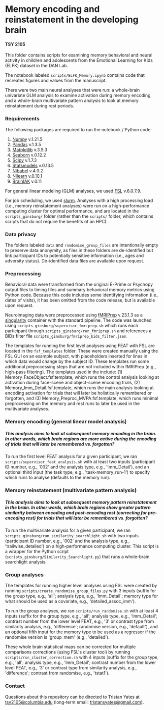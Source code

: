 # Memory encoding and reinstatement in the developing brain  
#### TSY 2105

This folder contains scripts for examining memory behavioral and neural activity in children and adolescents from the Emotional Learning for Kids (ELFK) dataset in the DAN Lab. 

The notebook labeled `scripts/ELFK_Memory.ipynb` contains code that recreates figures and values from the manuscript. 

There were two main neural analyses that were run: a whole-brain univariate GLM analysis to examine activation during memory encoding, and a whole-brain multivariate pattern analysis to look at memory reinstatement during rest periods. 

### Requirements

The following packages are required to run the notebook / Python code:
1. [Numpy](https://numpy.org/) v.1.21.5
2. [Pandas](https://pandas.pydata.org/) v.1.3.5
3. [Matplotlib](https://matplotlib.org/) v.3.5.3
4. [Seaborn](https://seaborn.pydata.org/) v.0.12.2
5. [Scipy](https://scipy.org/) v.1.7.3
6. [Statsmodels](https://www.statsmodels.org/stable/index.html) v.0.13.5
7. [Nibabel](https://nipy.org/nibabel/) v.4.0.2
8. [Nilearn](https://nilearn.github.io/stable/index.html) v.0.10.1
9. [BrainIAK](https://brainiak.org/docs/) v.0.11

For general linear modeling (GLM) analyses, we used [FSL](https://fsl.fmrib.ox.ac.uk/fsl/docs/#/) v.6.0.7.9.

For job scheduling, we used [slurm](https://slurm.schedmd.com/documentation.html). Analyses with a high processing load (i.e., memory reinstatement analyses) were run on a high-performance computing cluster for optimal performance, and are located in the `scripts_ginsburg/` folder (rather than the `scripts/` folder, which contains scripts that do not require the benefits of an HPC). 

### Data privacy

The folders labeled `data` and `randomise_group_files` are intentionally empty to preserve data anonymity, as files in these folders are de-identified but link participant IDs to potentially sensitive information (i.e., ages and adversity status). De-identified data files are available upon request.  

### Preprocessing

Behavioral data were transformed from the original E-Prime or Psychopy output files to timing files and summary behavioral memory metrics using Python code. Because this code includes some identifying information (i.e., dates of visits), it has been omitted from the code release, but is available upon request.

Neuroimaging data were preprocessed using [fMRIPrep](https://fmriprep.org/en/stable/) v.23.1.3 as a [singularity](https://docs.sylabs.io/guides/3.5/user-guide/introduction.html) container with the standard pipeline. The code was launched using `scripts_ginsburg/supervisor_fmriprep.sh` which runs each participant through `scripts_ginsburg/run_fmriprep.sh` and references a BIDs filter file `scripts_ginsburg/fmriprep_bids_filter.json`.

The templates for running the first level analyses using FEAT with FSL are located in the `fsf_templates` folder. These were created manually using the FSL GUI on an example subject, with placeholders inserted for lines in which data would change by the subject ID. These templates run some additional preprocessing steps that are not included within fMRIPrep (e.g., high-pass filtering). The templates used in the include: (1) Memory_FaceObject.fsf.template, which runs the control analysis looking at activation during face-scene and object-scene encoding trials, (2) Memory_Imm_Detail.fsf.template, which runs the main analysis looking at encoding activation for trials that will later be holistically remembered or forgotten, and (3) Memory_Preproc_MVPA.fsf.template, which runs minimal preprocessing on the memory and rest runs to later be used in the multivariate analyses.

### Memory encoding (general linear model analysis)
##### This analysis aims to look at subsequent memory encoding in the brain. In other words, which brain regions are more active during the encoding of trials that will later be remembered vs. forgotten? 

To run the first level FEAT analysis for a given participant, we ran `scripts/supervisor_feat_analysis.sh` with at least two inputs (participant ID number, e.g., '002' and the analysis type, e.g., 'Imm_Detail'), and an optional third input (the task type, e.g., 'task-memory_run-1') to specify which runs to analyse (defaults to the memory run). 

### Memory reinstatement (multivariate pattern analysis) 
##### This analysis aims to look at subsequent memory pattern reinstatement in the brain. In other words, which brain regions show greater pattern similarity between encoding and post-encoding rest (correcting for pre-encoding rest) for trials that will later be remembered vs. forgotten? 

To run the multivariate analysis for a given participant, we ran `scripts_ginsburg/run_similarity_searchlight.sh` with two inputs (participant ID number, e.g., '002' and the analysis type, e.g., 'trailwise_detailed') on a high-performance computing cluster. This script is a wrapper for the Python script (`scripts_ginsburg/Similarity_Searchlight.py`) that runs a whole-brain searchlight analysis.

### Group analyses 

The templates for running higher level analyses using FSL were created by running `scripts/create_randomise_group_files.py` with 3 inputs (suffix for the group type, e.g., 'all'; analysis type, e.g., 'Imm\_Detail'; memory type for what should be used as a covariate, e.g., 'detailed_assoc_imm').

To run the group analyses, we ran `scripts/run_randomise.sh` with at least 4 inputs (suffix for the group type, e.g., 'all'; analysis type, e.g., 'Imm\_Detail'; contrast number from the lower level FEAT, e.g., '3' or contrast type from similarity analysis, e.g., 'difference'; randomise version, e.g., 'default'), and an optional fifth input for the memory type to be used as a regressor if the randomise version is 'group\_mem' (e.g., 'detailed').

These whole brain statistical maps can be corrected for multiple comparisons corrections (using FSL's cluster tool) by running `scripts/run_cluster_correction.sh` with 4 inputs (suffix for the group type, e.g., 'all'; analysis type, e.g., 'Imm\_Detail'; contrast number from the lower level FEAT, e.g., '3' or contrast type from similarity analysis, e.g., 'difference'; contrast from randomise, e.g., 'tstat1').

### Contact

Questions about this repository can be directed to Tristan Yates at tsy2105@columbia.edu (long-term email: tristansyates@gmail.com). 

